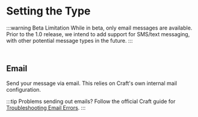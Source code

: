 # Setting the Type

:::warning Beta Limitation
While in beta, only email messages are available. Prior to the 1.0 release, we intend to add support for SMS/text messaging, with other potential message types in the future.
:::

<img class="dropshadow" :src="$withBase('/images/messages/set-type.png')" alt="" style="max-width:400px; margin-top:10px">

## Email

Send your message via email. This relies on Craft's own internal mail configuration.

:::tip Problems sending out emails?
Follow the official Craft guide for [Troubleshooting Email Errors](https://craftcms.com/knowledge-base/troubleshooting-email-errors).
:::
